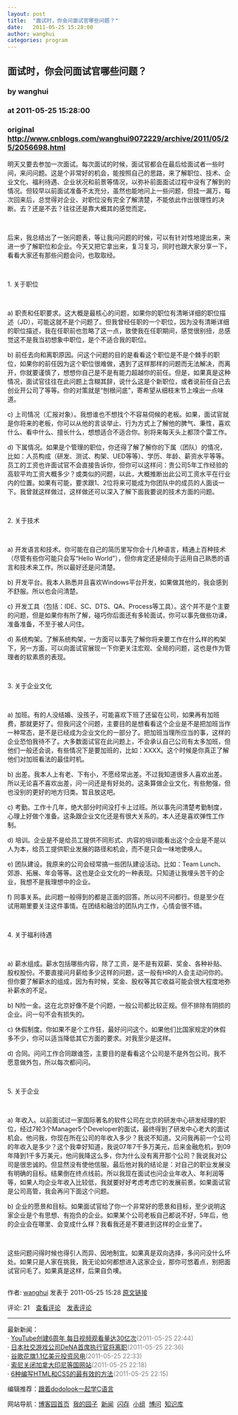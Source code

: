 ```yaml
---
layout: post
title:  "面试时，你会问面试官哪些问题？"
date:   2011-05-25 15:28:00
author: wanghui
categories: program
---
```


## 面试时，你会问面试官哪些问题？
### by wanghui
### at 2011-05-25 15:28:00
### original <http://www.cnblogs.com/wanghui9072229/archive/2011/05/25/2056698.html>

<p>
<p>明天又要去参加一次面试。每次面试的时候，面试官都会在最后给面试者一些时间，来问问题。这是个非常好的机会，能按照自己的思路，来了解职位、技术、企业文化、福利待遇、企业状况和前景等情况，以弥补前面面试过程中没有了解到的情况。但较早以前面试准备不太充分，虽然也能地问上一些问题，但挂一漏万，每次回来后，总觉得对企业、对职位没有完全了解清楚，不能依此作出很理性的决断。去？还是不去？往往还是靠大概其的感觉而定。</p> <p> </p> <p>后来，我总结出了一张问题表，等让我问问题的时候，可以有针对性地提出来，来进一步了解职位和企业。今天又把它拿出来，复习复习，同时也跟大家分享一下，看看大家还有那些问题会问，也取取经。</p> <p> </p> <p>1. 关于职位</p> <p> </p> <p>a) 职责和任职要求。这大概是最核心的问题，如果你的职位有清晰详细的职位描述（JD），可能这就不是个问题了。但我曾经任职的一个职位，因为没有清晰详细的职位描述，我在任职前也忽略了这一点，致使我在任职期间，感觉很别扭，总感觉这不是我当初想象中职位，是个不适合我的职位。</p> <p>b) 前任去向和离职原因。问这个问题的目的是看看这个职位是不是个棘手的职位，如果你的前任因为这个职位很难做，遇到了这样那样的问题而无法解决，而离开，你就要谨慎了，想想你自己是不是有能力超越你的前任。但是，如果真是这种情况，面试官往往在此问题上含糊其辞，说什么这是个新职位，或者说前任自己去创业开公司了等等。你的对策就是“刨根问底”，寄希望从细枝末节上嗅出一点味道。</p> <p>c) 上司情况（汇报对象）。我想谁也不想找个不容易伺候的老板。如果，面试官就是你将来的老板，你可以从他的言谈举止、行为方式上了解他的脾气、秉性，喜欢什么、看中什么、擅长什么，想想适合不适合你。别将来每天头上都顶个雷工作。</p> <p>d) 下属情况。如果是个管理的职位，你还得了解了解你的下属（团队）的情况，比如：人员构成（研发、测试、构架、UED等等）、学历、年龄、薪资水平等等。员工的工资也许面试官不会直接告诉你，但你可以这样问：贵公司5年工作经验的高软平均工资大概多少？或类似的问题，以此，大概推断出此公司工资水平在行业内的位置。如果有可能，要求跟1、2位将来可能成为你团队中的成员的人面谈一下。我曾就这样做过，这样做还可以深入了解下面我要说的技术方面的问题。</p> <p> </p> <p>2. 关于技术</p> <p> </p> <p>a) 开发语言和技术。你可能在自己的简历里写你会十几种语言，精通上百种技术（尽管有些你可能只会写“Hello World”），但你肯定还是倾向于运用自己熟悉的语言和技术来工作。所以最好还是问清楚。</p> <p>b) 开发平台。我本人熟悉并且喜欢Windows平台开发，如果做其他的，我会感到不舒服。所以也会问清楚。</p> <p>c) 开发工具（包括：IDE、SC、DTS、QA、Process等工具）。这个并不是个主要的问题，但是如果你有所了解，碰巧你后面还有多轮面试，你可以事先做些功课，准备准备，不至于被人问住。</p> <p>d) 系统构架。了解系统构架，一方面可以事先了解你将来要工作在什么样的构架下，另一方面，可以向面试官展现一下你更关注宏观、全局的问题，这也是作为管理者的软素质的表现。</p> <p> </p> <p>3. 关于企业文化</p> <p> </p> <p>a) 加班。有的人没结婚、没孩子，可能喜欢下班了还留在公司，如果再有加班费，那就更好了。但我问这个问题，主要目的是想看看这个企业是不是把加班当作一种常态，是不是已经成为企业文化的一部分了。把加班当理所应当的事，这样的企业恐怕我待不了。大多数面试官在此问题上，不会承认自己公司有太多加班，但他们一般还会说，有些情况下是要加班的，比如：XXXX。这个时候是你真正了解他们对加班看法的最佳时机。</p> <p>b) 出差。我本人上有老、下有小，不愿经常出差。不过我知道很多人喜欢出差。所以无论喜不喜欢出差，问一问还是有好处的。这条算做企业文化，有些勉强，但也没别的更好的地方归类。暂且放这吧。</p> <p>c) 考勤。工作十几年，绝大部分时间没打卡上过班。所以事先问清楚考勤制度，心理上好做个准备。这条跟企业文化还是有很大关系的。本人还是喜欢弹性工作制。</p> <p>d) 培训。企业是不是给员工提供不同形式、内容的培训能看出这个企业是不是以人为本，给员工提供职业发展的路径和机会，而不是只会一味地使唤人。</p> <p>e) 团队建设。我原来的公司会经常搞一些团队建设活动。比如：Team Lunch、郊游、拓展、年会等等。这也是企业文化的一种表现。只知道让我埋头苦干的企业，我想不是我理想中的企业。</p> <p>f) 同事关系。此问题一般得到的都是正面的回答。所以问不问都行。但是至少在试用期里要关注这件事情。在团结和融洽的团队内工作，心情会很不错。</p> <p> </p> <p>4. 关于福利待遇</p> <p> </p> <p>a) 薪水组成。薪水包括哪些内容，除了工资，是不是有双薪、奖金、各种补贴、股权股份。不要直接问月薪给多少这样的问题，这一般有HR的人会主动问你的。但你要了解薪水的组成，因为有时候，奖金、股权等其它收益可能会很大程度地弥补薪水的不足。</p> <p>b) N险一金。这在北京好像不是个问题，一般公司都比较正规。但不排除有阴损的企业。问一句不会有损失的。</p> <p>c) 休假制度。你如果不是个工作狂，最好问问这个。如果他们比国家规定的休假多不少，你可以适当降低其它方面的要求。对我至少是这样。</p> <p>d) 合同。问问工作合同跟谁签，主要目的是看看这个公司是不是外包公司。我不愿意做外包，所以每次都问问。</p> <p> </p> <p>5. 关于企业</p> <p> </p> <p>a) 年收入。以前面试过一家国际著名的软件公司在北京的研发中心研发经理的职位，经过7轮3个Manager5个Developer的面试，最终得到了研发中心老大的面试机会。他问我，你现在所在公司的年收入多少？我说不知道。又问我再前一个公司的年收入是多少？这个我幸好知道，我说07年7千多万美元，后来金融危机，到09年降到1千多万美元，他问我降这么多，你为什么没有离开那个公司？我说我对公司是很忠诚的。但显然没有使他信服。最后他对我的结论是：对自己的职业发展没有明确的目标。结果倒在终点线前。所以我现在面试也问企业年收入、年利润等等，如果人均企业年收入比较低，我就要好好考虑考虑它的发展前景。如果面试官是公司高管，我会再问下面这个问题。</p> <p>b) 企业的愿景和目标。如果面试官给了你一个非常好的愿景和目标，至少说明这家企业是个有思想、有抱负的企业。如果某个公司老板自己都说不好，5年后，他的企业会在哪里、会变成什么样？我看我还是不要进到这样的企业里了。</p> <p> </p> <p>这些问题问得时候也得引人而异、因地制宜。如果真是双向选择，多问问没什么坏处。如果只是人家在挑我，我无论如何都想进入这家企业，那你可悠着点，别把面试官问毛了。如果真是这样，后果自负噢。</p>  
<img src="http://www.cnblogs.com/wanghui9072229/aggbug/2056698.html?type=1" width="1" height="1" alt=""><p>作者: <a href="http://www.cnblogs.com/wanghui9072229/">wanghui</a> 发表于 2011-05-25 15:28 <a href="http://www.cnblogs.com/wanghui9072229/archive/2011/05/25/2056698.html">原文链接</a></p><p>评论: 21　<a href="http://www.cnblogs.com/wanghui9072229/archive/2011/05/25/2056698.html#pagedcomment">查看评论</a>　<a href="http://www.cnblogs.com/wanghui9072229/archive/2011/05/25/2056698.html#commentform">发表评论</a></p><hr><p>最新新闻：<br>· <a href="http://news.cnblogs.com/n/102229/">YouTube创建6周年 每日视频观看量达30亿次</a><span style="color:gray">(2011-05-25 22:44)</span><br>· <a href="http://news.cnblogs.com/n/102227/">日本社交游戏公司DeNA首席执行官将离职</a><span style="color:gray">(2011-05-25 22:36)</span><br>· <a href="http://news.cnblogs.com/n/102226/">谷歌花旗1.1亿美元投资风电</a><span style="color:gray">(2011-05-25 22:33)</span><br>· <a href="http://news.cnblogs.com/n/102224/">索尼关闭加拿大印尼等国网站</a><span style="color:gray">(2011-05-25 22:18)</span><br>· <a href="http://news.cnblogs.com/n/102223/">6种编写HTML和CSS的最有效的方法</a><span style="color:gray">(2011-05-25 22:15)</span><br></p><p>编辑推荐：<a href="http://www.cnblogs.com/dodolook/category/300721.html">跟着dodolook一起学C语言</a><br></p><p>网站导航：<a href="http://www.cnblogs.com">博客园首页</a>  <a href="http://home.cnblogs.com/">我的园子</a>  <a href="http://news.cnblogs.com">新闻</a>  <a href="http://home.cnblogs.com/ing/">闪存</a>  <a href="http://home.cnblogs.com/group/">小组</a>  <a href="http://space.cnblogs.com/q/">博问</a>  <a href="http://kb.cnblogs.com">知识库</a></p></p>